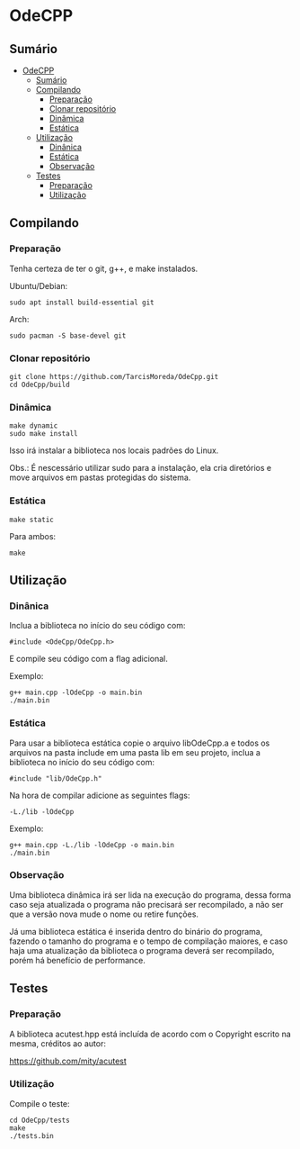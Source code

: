 # OdeCPP
## Sumário
- [OdeCPP](#odecpp)
	- [Sumário](#sumário)
	- [Compilando](#compilando)
		- [Preparação](#preparação)
		- [Clonar repositório](#clonar-repositório)
		- [Dinâmica](#dinâmica)
		- [Estática](#estática)
	- [Utilização](#utilização)
		- [Dinânica](#dinânica)
		- [Estática](#estática-1)
		- [Observação](#observação)
	- [Testes](#testes)
		- [Preparação](#preparação-1)
		- [Utilização](#utilização-1)

## Compilando
### Preparação
Tenha certeza de ter o git, g++, e make instalados.

Ubuntu/Debian:
```
sudo apt install build-essential git
```
Arch:
```
sudo pacman -S base-devel git
```

### Clonar repositório
```
git clone https://github.com/TarcisMoreda/OdeCpp.git
cd OdeCpp/build
```
### Dinâmica
```
make dynamic
sudo make install
```
Isso irá instalar a biblioteca nos locais padrões do Linux.

Obs.: É nescessário utilizar sudo para a instalação, ela cria diretórios e move arquivos em pastas protegidas do sistema.

### Estática
```
make static
```
Para ambos:
```
make
```

## Utilização
### Dinânica
Inclua a biblioteca no início do seu código com:
```
#include <OdeCpp/OdeCpp.h>
```
E compile seu código com a flag adicional.

Exemplo:
```
g++ main.cpp -lOdeCpp -o main.bin
./main.bin
```

### Estática
Para usar a biblioteca estática copie o arquivo libOdeCpp.a e todos os arquivos na pasta include em uma pasta lib em seu projeto, inclua a biblioteca no início do seu código com:
```
#include "lib/OdeCpp.h"
```

Na hora de compilar adicione as seguintes flags:
```
-L./lib -lOdeCpp
```
Exemplo:
```
g++ main.cpp -L./lib -lOdeCpp -o main.bin
./main.bin
```

### Observação
Uma biblioteca dinâmica irá ser lida na execução do programa, dessa forma caso seja atualizada o programa não precisará ser recompilado, a não ser que a versão nova mude o nome ou retire funções.

Já uma biblioteca estática é inserida dentro do binário do programa, fazendo o tamanho do programa e o tempo de compilação maiores, e caso haja uma atualização da biblioteca o programa deverá ser recompilado, porém há benefício de performance.

## Testes
### Preparação
A biblioteca acutest.hpp está incluída de acordo com o Copyright escrito na mesma, créditos ao autor:

https://github.com/mity/acutest

### Utilização
Compile o teste:
```
cd OdeCpp/tests
make
./tests.bin
```